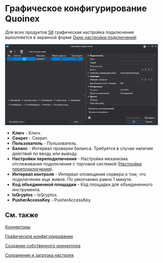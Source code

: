 # Графическое конфигурирование Quoinex 

Для всех продуктов [S\#](../../../../api.md) графическая настройка подключения выполняется в экранной форме [Окно настройки подключений](../../../graphical_user_interface/connection_settings_window.md):

![API GUI Settings QUOINEX](../../../../../images/api_gui_settings_quoinex.png)

- **Ключ** \- Ключ. 
- **Секрет** \- Секрет. 
- **Пользователь** \- Пользователь. 
- **Баланс** \- Интервал проверки баланса. Требуется в случае наличия действий по вводу или выводу.
- **Настройки переподключения** \- Настройки механизма отслеживания подключения с торговой системой ([Настройки переподключения](../../reconnection_settings.md)). 
- **Интервал контроля** \- Интервал оповещения сервера о том, что подключение еще живое. По умолчанию равно 1 минуте. 
- **Код объединенной площадки** \- Код площадки для объединенного инструмента. 
- **IsQryptos** \- IsQryptos.
- **PusherAccessKey** \- PusherAccessKey.

## См. также

[Коннекторы](../../../connectors.md)

[Графическое конфигурирование](../../graphical_configuration.md)

[Создание собственного коннектора](../../creating_own_connector.md)

[Сохранение и загрузка настроек](../../save_and_load_settings.md)
